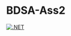 # BDSA-Ass2
[![.NET](https://github.com/AlexBMJ/BDSA-Ass2/actions/workflows/dotnet.yml/badge.svg?branch=main)](https://github.com/AlexBMJ/BDSA-Ass2/actions/workflows/dotnet.yml)
